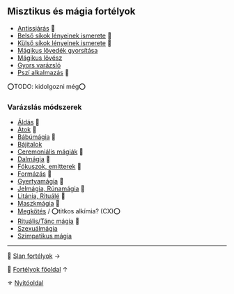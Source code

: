 ## Misztikus és mágia fortélyok

<!-- tag: misztikus__fortely -->

- [Antissjárás](fortelyok.misztikus/antissjaras.md) 🔺
- [Belső síkok lényeinek ismerete](fortelyok.misztikus/belso_sikok_lenyeinek_ismerete.md) 🔁
- [Külső síkok lényeinek ismerete](fortelyok.misztikus/kulso_sikok_lenyeinek_ismerete.md) 🔁
- [Mágikus lövedék gyorsítása](fortelyok.misztikus/magikus_lovedek_gyorsitasa.md)
- [Mágikus lövész](fortelyok.misztikus/magikus_lovesz.md)
- [Gyors varázsló](fortelyok.misztikus/gyors_varazslo.md)
- [Pszí alkalmazás](fortelyok.misztikus/pszi_kiterjesztes.md) 🔺

⭕TODO: kidolgozni még⭕

### Varázslás módszerek

- [Áldás](fortelyok.magia.modszerek/aldas.md) 🔺
- [Átok](fortelyok.magia.modszerek/atok.md) 🔺
- [Bábúmágia](fortelyok.magia.modszerek/babumagia.md) 🔺
- [Bájitalok](fortelyok.magia.modszerek/bajitalok.md)
- [Ceremoniális mágiák](fortelyok.magia.modszerek/ceremonialis.md) 🔺
- [Dalmágia](fortelyok.magia.modszerek/dalmagia.md) 🔺
- [Fókuszok, emitterek](fortelyok.magia.modszerek/fokuszok_emitterek.md) 🔺
- [Formázás](fortelyok.magia.modszerek/formazas.md) 🔺
- [Gyertyamágia](fortelyok.magia.modszerek/gyertyamagia.md) 🔺
- [Jelmágia, Rúnamágia](fortelyok.magia.modszerek/jelmagia_runamagia.md) 🔺
- [Litánia, Rituálé](fortelyok.magia.modszerek/litania_rituale.md) 🔺
- [Maszkmágia](fortelyok.magia.modszerek/maszkmagia.md) 🔺
- [Megkötés](fortelyok.magia.modszerek/megkotes.md) / ⭕titkos alkímia? (CX)⭕
- [Rituális/Tánc mágia](fortelyok.magia.modszerek/ritualis_tanc.md) 🔺
- [Szexuálmágia](fortelyok.magia.modszerek/szexualmagia.md)
- [Szimpatikus mágia](fortelyok.magia.modszerek/szimpatikus_magia.md)

---

🔗 [Slan fortélyok](046_slan_fortelyok.md) →

🔗 [Fortélyok főoldal](040_fortelyok.md) ↑

⚜️ [Nyitóoldal](start.md#4-fort%C3%A9lyok)
